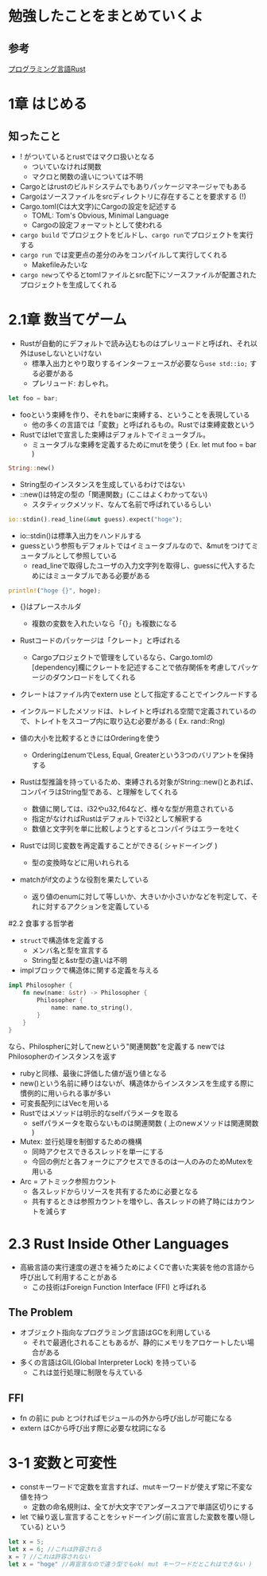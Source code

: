 # 勉強したことをまとめていくよ
## 参考
[プログラミング言語Rust](https://doc.rust-jp.rs/the-rust-programming-language-ja/1.6/book/README.html)
# 1章 はじめる
## 知ったこと
- ! がついているとrustではマクロ扱いとなる
    - ついていなければ関数
    - マクロと関数の違いについては不明
- Cargoとはrustのビルドシステムでもありパッケージマネージャでもある
- Cargoはソースファイルをsrcディレクトリに存在することを要求する (!)
- Cargo.toml(Cは大文字)にCargoの設定を記述する
    - TOML: Tom's Obvious, Minimal Language
    - Cargoの設定フォーマットとして使われる
- `cargo build` でプロジェクトをビルドし、`cargo run`でプロジェクトを実行する
- `cargo run` では変更点の差分のみをコンパイルして実行してくれる
    - Makefileみたいな
- `cargo new`ってやるとtomlファイルとsrc配下にソースファイルが配置されたプロジェクトを生成してくれる
# 2.1章 数当てゲーム
- Rustが自動的にデフォルトで読み込むものはプレリュードと呼ばれ、それ以外はuseしないといけない
    - 標準入出力とやり取りするインターフェースが必要なら`use std::io;` する必要がある
    - プレリュード: おしゃれ。
```rust
let foo = bar;
```
- fooという束縛を作り、それをbarに束縛する、ということを表現している
    - 他の多くの言語では「変数」と呼ばれるもの。Rustでは束縛変数という
- Rustではletで宣言した束縛はデフォルトでイミュータブル。
    - ミュータブルな束縛を定義するためにmutを使う ( Ex. let mut foo = bar )

```rust
String::new()
```
- String型のインスタンスを生成しているわけではない
- ::new()は特定の型の「関連関数」(ここはよくわかってない)
    - スタティックメソッド、なんて名前で呼ばれているらしい
```rust
io::stdin().read_line(&mut guess).expect("hoge");
```
- io::stdin()は標準入出力をハンドルする
- guessという参照もデフォルトではイミュータブルなので、&mutをつけてミュータブルとして参照している
    - read_lineで取得したユーザの入力文字列を取得し、guessに代入するためにはミュータブルである必要がある

```rust
println!("hoge {}", hoge);
```
- {}はプレースホルダ
    - 複数の変数を入れたいなら「{}」も複数になる
    
 - Rustコードのパッケージは「クレート」と呼ばれる
    - Cargoプロジェクトで管理をしているなら、Cargo.tomlの[dependency]欄にクレートを記述することで依存関係を考慮してパッケージのダウンロードをしてくれる
    
- クレートはファイル内でextern use として指定することでインクルードする
- インクルードしたメソッドは、トレイトと呼ばれる空間で定義されているので、トレイトをスコープ内に取り込む必要がある ( Ex. rand::Rng)

- 値の大小を比較するときにはOrderingを使う
    - OrderingはenumでLess, Equal, Greaterという3つのバリアントを保持する

- Rustは型推論を持っているため、束縛される対象がString::new()とあれば、コンパイラはString型である、と理解をしてくれる
    - 数値に関しては、i32やu32,f64など、様々な型が用意されている
    - 指定がなければRustはデフォルトでi32として解釈する
    - 数値と文字列を単に比較しようとするとコンパイラはエラーを吐く
 
 - Rustでは同じ変数を再定義することができる( シャドーイング )
    - 型の変換時などに用いれられる
    
- matchがif文のような役割を果たしている
    - 返り値のenumに対して等しいか、大きいか小さいかなどを判定して、それに対するアクションを定義している

#2.2 食事する哲学者
- `struct`で構造体を定義する
    - メンバ名と型を宣言する
    - String型と&str型の違いは不明
- implブロックで構造体に関する定義を与える
```rust
impl Philosopher {
    fn new(name: &str) -> Philosopher {
        Philosopher {
            name: name.to_string(),
        }
    }
}
```
なら、Philospherに対してnewという"関連関数"を定義する
newではPhilosopherのインスタンスを返す
- rubyと同様、最後に評価した値が返り値となる
- new()という名前に縛りはないが、構造体からインスタンスを生成する際に慣例的に用いられる事が多い
- 可変長配列にはVec<T>を用いる
- Rustではメソッドは明示的なselfパラメータを取る
    - selfパラメータを取らないものは関連関数 ( 上のnewメソッドは関連関数 )
- Mutex: 並行処理を制御するための機構
    - 同時アクセスできるスレッドを単一にする
    - 今回の例だと各フォークにアクセスできるのは一人のみのためMutexを用いる
- Arc = アトミック参照カウント
    - 各スレッドからリソースを共有するために必要となる
    - 共有するときは参照カウントを増やし、各スレッドの終了時にはカウントを減らす　
    
# 2.3 Rust Inside Other Languages
- 高級言語の実行速度の遅さを補うためによくCで書いた実装を他の言語から呼び出して利用することがある
    - この技術はForeign Function Interface (FFI) と呼ばれる
## The Problem
- オブジェクト指向なプログラミング言語はGCを利用している
    - それで最適化されることもあるが、静的にメモリをアロケートしたい場合がある
- 多くの言語はGIL(Global Interpreter Lock) を持っている
    - これは並行処理に制限を与えている
## FFI
- fn の前に pub とつければモジュールの外から呼び出しが可能になる
- extern はCから呼び出す際に必要な枕詞になる
    
# 3-1 変数と可変性
- constキーワードで定数を宣言すれば、mutキーワードが使えず常に不変な値を持つ
    - 定数の命名規則は、全てが大文字でアンダースコアで単語区切りにする
- let で繰り返し宣言することをシャドーイング(前に宣言した変数を覆い隠している) という
```rust
let x = 5;
let x = 6; //これは許容される
x = 7 //これは許容されない
let x = "hoge" //再宣言なので違う型でもok( mut キーワードだとこれはできない )
```
